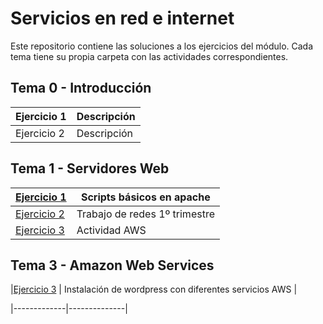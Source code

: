 # Servicios en red e internet

Este repositorio contiene las soluciones a los ejercicios del módulo. Cada tema tiene su propia carpeta con las actividades correspondientes.

## Tema 0 - Introducción

| Ejercicio 1 | Descripción  |
|-------------|--------------|
| Ejercicio 2 | Descripción  |

## Tema 1 - Servidores Web

|[Ejercicio 1](Tema1/Trabajando-con-scripts/Practica1.md) | Scripts básicos en apache |
|-------------|--------------|
|[Ejercicio 2](Tema1/Trabajo%201º%20trimestre/Servidoresweb.md) | Trabajo de redes 1º trimestre |
|[Ejercicio 3](Tema1/PracticaAWS/AWS.md) | Actividad AWS |

## Tema 3 - Amazon Web Services
|[Ejercicio 3](Tema2/Practica_Servidor_alojamiento_web.md) | Instalación de wordpress con diferentes servicios AWS |

|-------------|--------------|
